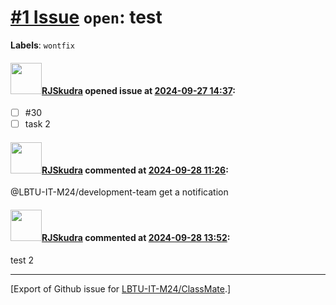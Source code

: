 # [\#1 Issue](https://github.com/LBTU-IT-M24/ClassMate/issues/1) `open`: test

**Labels**: `wontfix`

#### <img src="https://avatars.githubusercontent.com/u/47944724?v=4" width="50">[RJSkudra](https://github.com/RJSkudra) opened issue at [2024-09-27 14:37](https://github.com/LBTU-IT-M24/ClassMate/issues/1):

-   ☐ \#30
-   ☐ task 2

#### <img src="https://avatars.githubusercontent.com/u/47944724?v=4" width="50">[RJSkudra](https://github.com/RJSkudra) commented at [2024-09-28 11:26](https://github.com/LBTU-IT-M24/ClassMate/issues/1#issuecomment-2380608562):

@LBTU-IT-M24/development-team get a notification

#### <img src="https://avatars.githubusercontent.com/u/47944724?v=4" width="50">[RJSkudra](https://github.com/RJSkudra) commented at [2024-09-28 13:52](https://github.com/LBTU-IT-M24/ClassMate/issues/1#issuecomment-2380647944):

test 2

------------------------------------------------------------------------

\[Export of Github issue for
[LBTU-IT-M24/ClassMate](https://github.com/LBTU-IT-M24/ClassMate).\]
